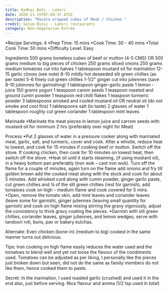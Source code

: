 ```yaml
---
title: Kadhai Boti - Lahori
date: 2020-11-15T07:50:37.475Z
description: "Masala wrapped cubes of Meat / Chicken "
credit: Salim Rizvi - Lahori restaurants
category: Non-Vegetarian Entrée
---
```

•Recipe Servings: 4
•Prep Time: 15 mins
•Cook Time: 30 - 40 mins
•Total Cook Time: 50 mins
•Difficulty Level: Easy 

Ingredients 
500 grams boneless cubes of beef or mutton (4-5 CMS) OR
500 grams medium to big pieces of chicken
250 grams sliced onions
250 grams medium tomatoes cut into halves
1 tablespoon mustard oil for marination
12-15 garlic cloves (see note)
8-10 mildly hot deseeded slit green chillies (as per taste)
5-6 finely cut green chillies 
1-1/2" ginger cut into juliennes (save 8-10 juliennes for garnishing)
1 tablespoon ginger-garlic paste
1 lemon  - juice
150 grams yogurt
1 teaspoon carom seeds
1 teaspoon roasted and ground cumin powder
1 teaspoon red chilli flakes
1 teaspoon turmeric powder
3 tablespoons smoked and cooled mustard oil OR
neutral oil (do not smoke and cool this)
1 tablespoons salt (to taste)
2 glasses of water
1 tablespoon roughly cut green coriander
1 tablespoon mint leaves

Marinade
•Marinate the meat pieces in lemon juice and carrom seeds with mustard oil for minimum 2 hrs (preferably over night for Meat)

Process
•Put 2 glasses of water in a pressure cooker along with marinated meat, garlic, salt, and turmeric, cover and cook. After a whistle, reduce heat to lowest, and cook for 15 minutes if cooking beef or mutton. Switch off the stove. If cooking chicken, then cook for 10 minutes on lowest heat, then switch off the stove. 
•Heat oil until it starts steaming, (if using mustard oil), in a heavy bottom pan preferably (iron wok – cast iron wok). Turn off the flame for a couple of minutes, again turn on the flame add onions and fry till golden brown add the cooked meat along with the stock and cook for about 5 minutes. 
Add whisked curd along with cumin powder, ginger garlic paste, cut green chillies and ¾ of the slit green chillies (rest for garnish), add tomatoes cook on high – medium flame and cook covered for 5 mins.
•Open, remove the tomato skin, add mint leaves and coriander leaves (leave some for garnish), ginger juliennes (leaving small quantity for garnish) and cook on high flame mixing stirring the gravy vigorously, adjust the consistency to thick gravy coating the pieces.
•Garnish with slit green chillies, coriander leaves, ginger juliennes, and lemon wedges, serve with tandoori roti, buns, pav or bakery kulchas. 

Alternate:
Even chicken (bone-in) (medium to big) cooked in the same manner turns out delicious.

Tips:
Iron cooking on high flame easily reduces the water used and the tomatoes to blend well and yet not loose the flavour of the condiments used. 
Tomatoes can be adjusted as per liking, I personally like the pieces just broken down but seen, did not do the same as family members do not like them, hence cooked them to paste. 

Secret:
In the marination, I used roasted garlic (crushed) and used it in the end also, just before serving. Nice flavour and aroma (1/2 tsp used in total)